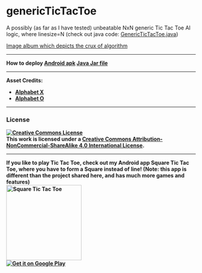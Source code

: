 # genericTicTacToe

A possibly (as far as I have tested) unbeatable NxN generic Tic Tac Toe AI logic, where linesize=N (check out java code: <a href="https://github.com/ASIC-SP/genericTicTacToe/blob/master/core/src/me/squaretictactoe/genericTicTacToe/GenericTicTacToe.java">GenericTicTacToe.java</a>)

<a href="http://imgur.com/a/91yGE">Image album which depicts the crux of algorithm</a>

<hr>
<b>How to deploy
<a href="https://drive.google.com/file/d/0B0NTnLwARdzoeHVzTjBLSWJNRHc/view?usp=sharing">Android apk</a>
<a href="https://drive.google.com/file/d/0B0NTnLwARdzoRjhJNmVCbVBLV00/view?usp=sharing">Java Jar file</a>

<hr>
<b>Asset Credits:</b>
<ul>
<li><a href="https://openclipart.org/detail/4871/effect-letters-alphabet-silver">Alphabet X</a></li>
<li><a href="https://openclipart.org/detail/80071/effect-letters-alphabet-red">Alphabet O</a></li>
</ul>

<hr>
<h3>License</h3>
<a rel="license" href="http://creativecommons.org/licenses/by-nc-sa/4.0/"><img alt="Creative Commons License" style="border-width:0" src="https://i.creativecommons.org/l/by-nc-sa/4.0/88x31.png" /></a><br />This work is licensed under a <a rel="license" href="http://creativecommons.org/licenses/by-nc-sa/4.0/">Creative Commons Attribution-NonCommercial-ShareAlike 4.0 International License</a>.

<hr>
If you like to play Tic Tac Toe, check out my Android app <b>Square Tic Tac Toe</b>, where you have to form a Square instead of line! (Note: this app is different than the project shared here, and has much more games and features)
<br>
<a href="https://play.google.com/store/apps/details?id=me.squaretictactoe.squaretictactoe" target="_blank"><img src="http://squaretictactoe.me/images/square_tictactoe.gif" title="Square Tic Tac Toe" width="200" height="200"/></a>
<br>
<a href="https://play.google.com/store/apps/details?id=me.squaretictactoe.squaretictactoe" target="_blank"><img alt="Get it on Google Play" title="Square Tic Tac Toe" src="https://developer.android.com/images/brand/en_generic_rgb_wo_60.png" /></a>
